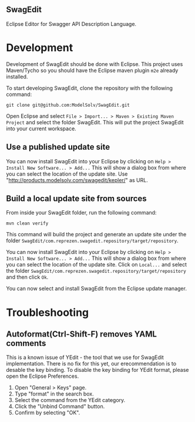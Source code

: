 SwagEdit
---

Eclipse Editor for Swagger API Description Language.

# Development

Development of SwagEdit should be done with Eclipse. This project uses Maven/Tycho so you should have the Eclipse maven plugin `m2e` 
already installed.

To start developing SwagEdit, clone the repository with the following command:

```
git clone git@github.com:ModelSolv/SwagEdit.git
``` 

Open Eclipse and select `File > Import... > Maven > Existing Maven Project` and select the folder SwagEdit.
This will put the project SwagEdit into your current workspace. 

## Use a published update site 
You can now install SwagEdit into your Eclipse by clicking on `Help > Install New Software... > Add...`
This will show a dialog box from where you can select the location of the update site. Use "http://products.modelsolv.com/swagedit/kepler/" as URL. 

## Build a local update site from sources

From inside your SwagEdit folder, run the following command:

```
mvn clean verify
```

This command will build the project and generate an update site under the folder `SwagEdit/com.reprezen.swagedit.repository/target/repository`.

You can now install SwagEdit into your Eclipse by clicking on `Help > Install New Software... > Add...`
This will show a dialog box from where you can select the location of the update site.
Click on `Local...` and select the folder `SwagEdit/com.reprezen.swagedit.repository/target/repository` and then click `Ok`.

You can now select and install SwagEdit from the Eclipse update manager.

# Troubleshooting
## Autoformat(Ctrl-Shift-F) removes YAML comments 
This is a known issue of YEdit - the tool that we use for SwagEdit implementation. There is no fix for this yet, our erecommendation is to desable the key binding. 
To disable the key binding for YEdit format, please open the Eclipse Preferences. 
1. Open "General > Keys" page.
2. Type "format" in the search box.
3. Select the command from the YEdit category.
4. Click the "Unbind Command" button.
5. Confirm by selecting "OK".



